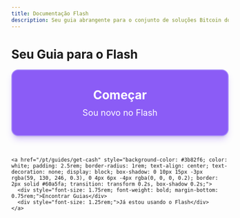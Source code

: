 ```yaml
---
title: Documentação Flash
description: Seu guia abrangente para o conjunto de soluções Bitcoin do Flash - aplicativo móvel, ponto de venda, recompensas Flashcard e serviços de negociação online
---
```


<div class="welcome-container flex flex-col items-center justify-center text-center mb-12">
  <h1 class="text-2xl sm:text-3xl font-bold">Seu Guia para o Flash</h1>
</div>

<!-- Botões estilizados 3D com margem explícita para espaçamento -->
<div class="choice-container max-w-5xl mx-auto px-6 mb-16">
  <div>
    <a href="/pt/get-started" style="background-color: #8b5cf6; color: white; padding: 2.5rem; border-radius: 1rem; text-align: center; text-decoration: none; display: block; box-shadow: 0 10px 15px -3px rgba(139, 92, 246, 0.3), 0 4px 6px -4px rgba(0, 0, 0, 0.2); border: 2px solid #a78bfa; transition: transform 0.2s, box-shadow 0.2s; margin-bottom: 3rem;">
      <div style="font-size: 1.75rem; font-weight: bold; margin-bottom: 0.75rem;">Começar</div>
      <div style="font-size: 1.25rem;">Sou novo no Flash</div>
    </a>
    
    <a href="/pt/guides/get-cash" style="background-color: #3b82f6; color: white; padding: 2.5rem; border-radius: 1rem; text-align: center; text-decoration: none; display: block; box-shadow: 0 10px 15px -3px rgba(59, 130, 246, 0.3), 0 4px 6px -4px rgba(0, 0, 0, 0.2); border: 2px solid #60a5fa; transition: transform 0.2s, box-shadow 0.2s;">
      <div style="font-size: 1.75rem; font-weight: bold; margin-bottom: 0.75rem;">Encontrar Guias</div>
      <div style="font-size: 1.25rem;">Já estou usando o Flash</div>
    </a>
  </div>
</div>

<style>
  .choice-container :global(a:hover) {
    transform: translateY(-5px);
    box-shadow: 0 15px 20px -3px rgba(0, 0, 0, 0.2), 0 8px 8px -4px rgba(0, 0, 0, 0.1);
  }
</style>